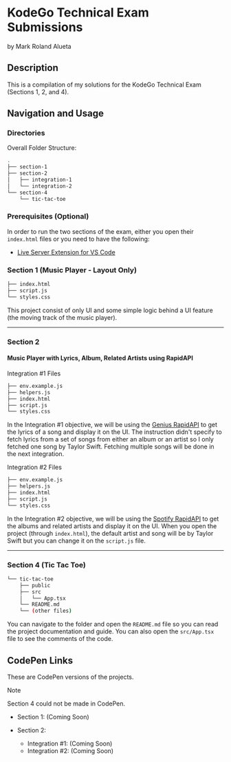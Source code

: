 # KodeGo Technical Exam Submissions

by Mark Roland Alueta

## Description

This is a compilation of my solutions for the KodeGo Technical Exam (Sections 1, 2, and 4).

## Navigation and Usage

### Directories

Overall Folder Structure:

```bash
.
├── section-1
├── section-2
│   ├── integration-1
│   └── integration-2
└── section-4
    └── tic-tac-toe
```

### Prerequisites (Optional)

In order to run the two sections of the exam, either you open their `index.html` files or you need to have the following:

- [Live Server Extension for VS Code](https://marketplace.visualstudio.com/items?itemName=ritwickdey.LiveServer)

### Section 1 (Music Player - Layout Only)

```bash
├── index.html
├── script.js
└── styles.css
```

This project consist of only UI and some simple logic behind a UI feature (the moving track of the music player).

---

### Section 2

#### Music Player with Lyrics, Album, Related Artists using RapidAPI

Integration #1 Files

```bash
├── env.example.js
├── helpers.js
├── index.html
├── script.js
└── styles.css
```

In the Integration #1 objective, we will be using the [Genius RapidAPI](https://rapidapi.com/Glavier/api/genius-song-lyrics1/) to get the lyrics of a song and display it on the UI. The instruction didn't specify to fetch lyrics from a set of songs from either an album or an artist so I only fetched one song by Taylor Swift. Fetching multiple songs will be done in the next integration.

Integration #2 Files

```bash
├── env.example.js
├── helpers.js
├── index.html
├── script.js
└── styles.css
```

In the Integration #2 objective, we will be using the [Spotify RapidAPI](https://rapidapi.com/Glavier/api/spotify23) to get the albums and related artists and display it on the UI. When you open the project (through `index.html`), the default artist and song will be by Taylor Swift but you can change it on the `script.js` file.

---

### Section 4 (Tic Tac Toe)

```bash
└── tic-tac-toe
    ├── public
    ├── src
    │   └── App.tsx
    └── README.md
    └── (other files)
```

You can navigate to the folder and open the `README.md` file so you can read the project documentation and guide. You can also open the `src/App.tsx` file to see the comments of the code.

## CodePen Links

These are CodePen versions of the projects.

> [!NOTE]
> Section 4 could not be made in CodePen.

- Section 1: (Coming Soon)

- Section 2:
  - Integration #1: (Coming Soon)
  - Integration #2: (Coming Soon)
